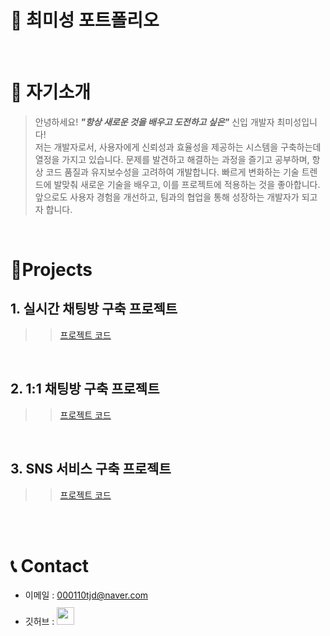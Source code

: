 # 📜 최미성 포트폴리오

<br />

# 👋 자기소개

> 안녕하세요! ***"항상 새로운 것을 배우고 도전하고 싶은"*** 신입 개발자 최미성입니다!  
> 저는 개발자로서, 사용자에게 신뢰성과 효율성을 제공하는 시스템을 구축하는데 열정을 가지고 있습니다.
> 문제를 발견하고 해결하는 과정을 즐기고 공부하며, 항상 코드 품질과 유지보수성을 고려하여 개발합니다.
> 빠르게 변화하는 기술 트렌드에 발맞춰 새로운 기술을 배우고, 이를 프로젝트에 적용하는 것을 좋아합니다.
> 앞으로도 사용자 경험을 개선하고, 팀과의 협업을 통해 성장하는 개발자가 되고자 합니다.

<br />

# 📝Projects

## 1. 실시간 채팅방 구축 프로젝트

> 
>> [프로젝트 코드](https://github.com/tjd000110/chat-app)

<br />

## 2. 1:1 채팅방 구축 프로젝트 

> 
>> [프로젝트 코드](https://github.com/tjd000110/private-chat-app)

<br />

## 3. SNS 서비스 구축 프로젝트 

> 
>> [프로젝트 코드](https://github.com/tjd000110/sns-project)

<br />

<br />

# 📞 Contact

- 이메일 : 000110tjd@naver.com
- 깃허브 : <a href="https://github.com/tjd000110">
  <img src="https://user-images.githubusercontent.com/68724828/185908612-22f4d219-78a7-4de7-bb02-deecaa63bffa.png" height="28px" style="margin-top: 10px" />
  </a>

